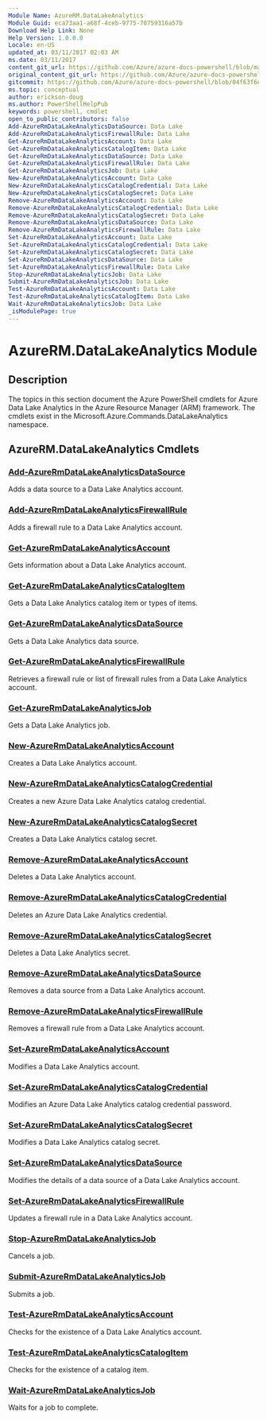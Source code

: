```yaml
---
Module Name: AzureRM.DataLakeAnalytics
Module Guid: eca73aa1-a68f-4ceb-9775-70759316a57b
Download Help Link: None
Help Version: 1.0.0.0
Locale: en-US
updated_at: 03/11/2017 02:03 AM
ms.date: 03/11/2017
content_git_url: https://github.com/Azure/azure-docs-powershell/blob/master/azureps-cmdlets-docs/ResourceManager/AzureRM.DataLakeAnalytics/v2.7.0/AzureRM.DataLakeAnalytics.md
original_content_git_url: https://github.com/Azure/azure-docs-powershell/blob/master/azureps-cmdlets-docs/ResourceManager/AzureRM.DataLakeAnalytics/v2.7.0/AzureRM.DataLakeAnalytics.md
gitcommit: https://github.com/Azure/azure-docs-powershell/blob/04f63f6e685743ace2c57eb157574e34e8610b1c
ms.topic: conceptual
author: erickson-doug
ms.author: PowerShellHelpPub
keywords: powershell, cmdlet
open_to_public_contributors: false
Add-AzureRmDataLakeAnalyticsDataSource: Data Lake
Add-AzureRmDataLakeAnalyticsFirewallRule: Data Lake
Get-AzureRmDataLakeAnalyticsAccount: Data Lake
Get-AzureRmDataLakeAnalyticsCatalogItem: Data Lake
Get-AzureRmDataLakeAnalyticsDataSource: Data Lake
Get-AzureRmDataLakeAnalyticsFirewallRule: Data Lake
Get-AzureRmDataLakeAnalyticsJob: Data Lake
New-AzureRmDataLakeAnalyticsAccount: Data Lake
New-AzureRmDataLakeAnalyticsCatalogCredential: Data Lake
New-AzureRmDataLakeAnalyticsCatalogSecret: Data Lake
Remove-AzureRmDataLakeAnalyticsAccount: Data Lake
Remove-AzureRmDataLakeAnalyticsCatalogCredential: Data Lake
Remove-AzureRmDataLakeAnalyticsCatalogSecret: Data Lake
Remove-AzureRmDataLakeAnalyticsDataSource: Data Lake
Remove-AzureRmDataLakeAnalyticsFirewallRule: Data Lake
Set-AzureRmDataLakeAnalyticsAccount: Data Lake
Set-AzureRmDataLakeAnalyticsCatalogCredential: Data Lake
Set-AzureRmDataLakeAnalyticsCatalogSecret: Data Lake
Set-AzureRmDataLakeAnalyticsDataSource: Data Lake
Set-AzureRmDataLakeAnalyticsFirewallRule: Data Lake
Stop-AzureRmDataLakeAnalyticsJob: Data Lake
Submit-AzureRmDataLakeAnalyticsJob: Data Lake
Test-AzureRmDataLakeAnalyticsAccount: Data Lake
Test-AzureRmDataLakeAnalyticsCatalogItem: Data Lake
Wait-AzureRmDataLakeAnalyticsJob: Data Lake
_isModulePage: true
---
```


# AzureRM.DataLakeAnalytics Module
## Description
The topics in this section document the Azure PowerShell cmdlets for Azure Data Lake Analytics in the Azure Resource Manager (ARM) framework. The cmdlets exist in the Microsoft.Azure.Commands.DataLakeAnalytics namespace.

## AzureRM.DataLakeAnalytics Cmdlets
### [Add-AzureRmDataLakeAnalyticsDataSource](Add-AzureRmDataLakeAnalyticsDataSource.md)
Adds a data source to a Data Lake Analytics account.

### [Add-AzureRmDataLakeAnalyticsFirewallRule](Add-AzureRmDataLakeAnalyticsFirewallRule.md)
Adds a firewall rule to a Data Lake Analytics account.

### [Get-AzureRmDataLakeAnalyticsAccount](Get-AzureRmDataLakeAnalyticsAccount.md)
Gets information about a Data Lake Analytics account.

### [Get-AzureRmDataLakeAnalyticsCatalogItem](Get-AzureRmDataLakeAnalyticsCatalogItem.md)
Gets a Data Lake Analytics catalog item or types of items.

### [Get-AzureRmDataLakeAnalyticsDataSource](Get-AzureRmDataLakeAnalyticsDataSource.md)
Gets a Data Lake Analytics data source.

### [Get-AzureRmDataLakeAnalyticsFirewallRule](Get-AzureRmDataLakeAnalyticsFirewallRule.md)
Retrieves a firewall rule or list of firewall rules from a Data Lake Analytics account.

### [Get-AzureRmDataLakeAnalyticsJob](Get-AzureRmDataLakeAnalyticsJob.md)
Gets a Data Lake Analytics job.

### [New-AzureRmDataLakeAnalyticsAccount](New-AzureRmDataLakeAnalyticsAccount.md)
Creates a Data Lake Analytics account.

### [New-AzureRmDataLakeAnalyticsCatalogCredential](New-AzureRmDataLakeAnalyticsCatalogCredential.md)
Creates a new Azure Data Lake Analytics catalog credential.

### [New-AzureRmDataLakeAnalyticsCatalogSecret](New-AzureRmDataLakeAnalyticsCatalogSecret.md)
Creates a Data Lake Analytics catalog secret.

### [Remove-AzureRmDataLakeAnalyticsAccount](Remove-AzureRmDataLakeAnalyticsAccount.md)
Deletes a Data Lake Analytics account.

### [Remove-AzureRmDataLakeAnalyticsCatalogCredential](Remove-AzureRmDataLakeAnalyticsCatalogCredential.md)
Deletes an Azure Data Lake Analytics credential.

### [Remove-AzureRmDataLakeAnalyticsCatalogSecret](Remove-AzureRmDataLakeAnalyticsCatalogSecret.md)
Deletes a Data Lake Analytics secret.

### [Remove-AzureRmDataLakeAnalyticsDataSource](Remove-AzureRmDataLakeAnalyticsDataSource.md)
Removes a data source from a Data Lake Analytics account.

### [Remove-AzureRmDataLakeAnalyticsFirewallRule](Remove-AzureRmDataLakeAnalyticsFirewallRule.md)
Removes a firewall rule from a Data Lake Analytics account.

### [Set-AzureRmDataLakeAnalyticsAccount](Set-AzureRmDataLakeAnalyticsAccount.md)
Modifies a Data Lake Analytics account.

### [Set-AzureRmDataLakeAnalyticsCatalogCredential](Set-AzureRmDataLakeAnalyticsCatalogCredential.md)
Modifies an Azure Data Lake Analytics catalog credential password.

### [Set-AzureRmDataLakeAnalyticsCatalogSecret](Set-AzureRmDataLakeAnalyticsCatalogSecret.md)
Modifies a Data Lake Analytics catalog secret.

### [Set-AzureRmDataLakeAnalyticsDataSource](Set-AzureRmDataLakeAnalyticsDataSource.md)
Modifies the details of a data source of a Data Lake Analytics account.

### [Set-AzureRmDataLakeAnalyticsFirewallRule](Set-AzureRmDataLakeAnalyticsFirewallRule.md)
Updates a firewall rule in a Data Lake Analytics account.

### [Stop-AzureRmDataLakeAnalyticsJob](Stop-AzureRmDataLakeAnalyticsJob.md)
Cancels a job.

### [Submit-AzureRmDataLakeAnalyticsJob](Submit-AzureRmDataLakeAnalyticsJob.md)
Submits a job.

### [Test-AzureRmDataLakeAnalyticsAccount](Test-AzureRmDataLakeAnalyticsAccount.md)
Checks for the existence of a Data Lake Analytics account.

### [Test-AzureRmDataLakeAnalyticsCatalogItem](Test-AzureRmDataLakeAnalyticsCatalogItem.md)
Checks for the existence of a catalog item.

### [Wait-AzureRmDataLakeAnalyticsJob](Wait-AzureRmDataLakeAnalyticsJob.md)
Waits for a job to complete.

